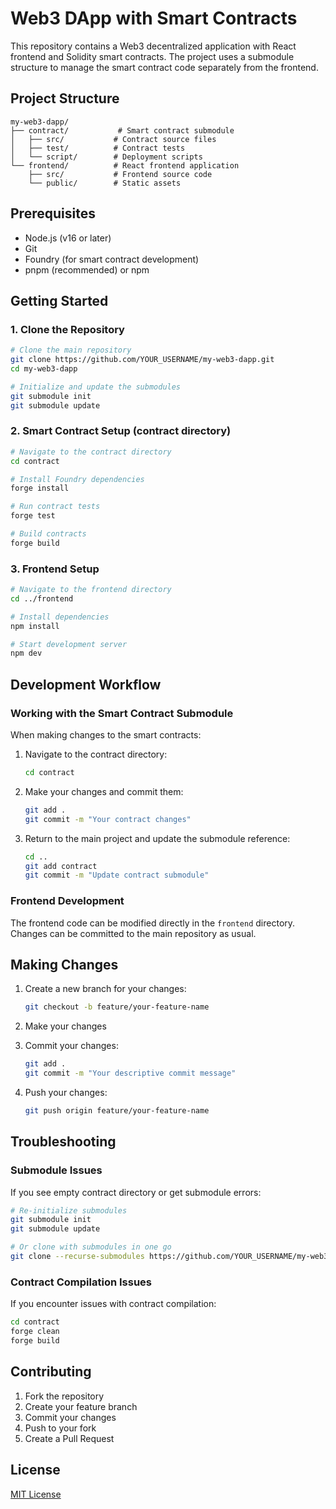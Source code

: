 # Web3 DApp with Smart Contracts

This repository contains a Web3 decentralized application with React frontend and Solidity smart contracts. The project uses a submodule structure to manage the smart contract code separately from the frontend.

## Project Structure

```
my-web3-dapp/
├── contract/           # Smart contract submodule
│   ├── src/           # Contract source files
│   ├── test/          # Contract tests
│   └── script/        # Deployment scripts
└── frontend/          # React frontend application
    ├── src/           # Frontend source code
    └── public/        # Static assets
```

## Prerequisites

- Node.js (v16 or later)
- Git
- Foundry (for smart contract development)
- pnpm (recommended) or npm

## Getting Started

### 1. Clone the Repository

```bash
# Clone the main repository
git clone https://github.com/YOUR_USERNAME/my-web3-dapp.git
cd my-web3-dapp

# Initialize and update the submodules
git submodule init
git submodule update
```

### 2. Smart Contract Setup (contract directory)

```bash
# Navigate to the contract directory
cd contract

# Install Foundry dependencies
forge install

# Run contract tests
forge test

# Build contracts
forge build
```

### 3. Frontend Setup

```bash
# Navigate to the frontend directory
cd ../frontend

# Install dependencies
npm install

# Start development server
npm dev
```

## Development Workflow

### Working with the Smart Contract Submodule

When making changes to the smart contracts:

1. Navigate to the contract directory:

   ```bash
   cd contract
   ```

2. Make your changes and commit them:

   ```bash
   git add .
   git commit -m "Your contract changes"
   ```

3. Return to the main project and update the submodule reference:
   ```bash
   cd ..
   git add contract
   git commit -m "Update contract submodule"
   ```

### Frontend Development

The frontend code can be modified directly in the `frontend` directory. Changes can be committed to the main repository as usual.

## Making Changes

1. Create a new branch for your changes:

   ```bash
   git checkout -b feature/your-feature-name
   ```

2. Make your changes
3. Commit your changes:

   ```bash
   git add .
   git commit -m "Your descriptive commit message"
   ```

4. Push your changes:
   ```bash
   git push origin feature/your-feature-name
   ```

## Troubleshooting

### Submodule Issues

If you see empty contract directory or get submodule errors:

```bash
# Re-initialize submodules
git submodule init
git submodule update

# Or clone with submodules in one go
git clone --recurse-submodules https://github.com/YOUR_USERNAME/my-web3-dapp.git
```

### Contract Compilation Issues

If you encounter issues with contract compilation:

```bash
cd contract
forge clean
forge build
```

## Contributing

1. Fork the repository
2. Create your feature branch
3. Commit your changes
4. Push to your fork
5. Create a Pull Request

## License

[MIT License](LICENSE)

